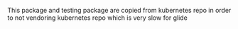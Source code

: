 This package and testing package are copied from kubernetes repo in order to not vendoring kubernetes repo which is very slow for glide